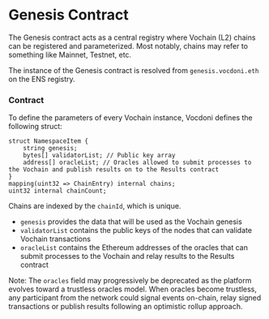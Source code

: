 # Genesis Contract

The Genesis contract acts as a central registry where Vochain (L2) chains can be registered and parameterized. Most notably, chains may refer to something like Mainnet, Testnet, etc.

The instance of the Genesis contract is resolved from `genesis.vocdoni.eth` on the ENS registry.

### Contract <a href="#contract" id="contract"></a>

To define the parameters of every Vochain instance, Vocdoni defines the following struct:

```
struct NamespaceItem {
    string genesis;
    bytes[] validatorList; // Public key array
    address[] oracleList; // Oracles allowed to submit processes to the Vochain and publish results on to the Results contract
}
mapping(uint32 => ChainEntry) internal chains;
uint32 internal chainCount;
```

Chains are indexed by the `chainId`, which is unique.

* `genesis` provides the data that will be used as the Vochain genesis
* `validatorList` contains the public keys of the nodes that can validate Vochain transactions
* `oracleList` contains the Ethereum addresses of the oracles that can submit processes to the Vochain and relay results to the Results contract

Note: The `oracles` field may progressively be deprecated as the platform evolves toward a trustless oracles model. When oracles become trustless, any participant from the network could signal events on-chain, relay signed transactions or publish results following an optimistic rollup approach.
